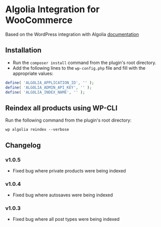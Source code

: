 # Algolia Integration for WooCommerce

Based on the WordPress integration with Algolia [documentation](https://www.algolia.com/doc/integration/wordpress/getting-started/quick-start/?client=php)

## Installation

- Run the `composer install` command from the plugin's root directory.
- Add the following lines to the `wp-config.php` file and fill with the appropriate values:

```php
define( 'ALGOLIA_APPLICATION_ID', '' );
define( 'ALGOLIA_ADMIN_API_KEY', '' );
define( 'ALGOLIA_INDEX_NAME', '' );
```

## Reindex all products using WP-CLI

Run the following command from the plugin's root directory:

```shell
wp algolia reindex --verbose
```

## Changelog

### v1.0.5

- Fixed bug where private products were being indexed

### v1.0.4

- Fixed bug where autosaves were being indexed

### v1.0.3

- Fixed bug where all post types were being indexed
